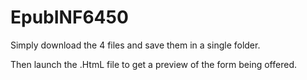 # EpubINF6450

Simply download the 4 files and save them in a single folder. 

Then launch the .HtmL file to get a preview of the form being offered. 

